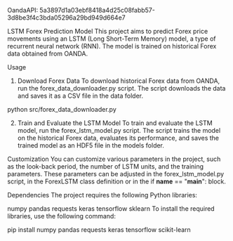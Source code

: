 OandaAPI: 5a3897d1a03ebf8418a4d25c08fabb57-3d8be3f4c3bda05296a29bd949d664e7


LSTM Forex Prediction Model
This project aims to predict Forex price movements using an LSTM (Long Short-Term Memory) model, a type of recurrent neural network (RNN). The model is trained on historical Forex data obtained from OANDA.

Usage
1. Download Forex Data
To download historical Forex data from OANDA, run the forex_data_downloader.py script. The script downloads the data and saves it as a CSV file in the data folder.

python src/forex_data_downloader.py

2. Train and Evaluate the LSTM Model
To train and evaluate the LSTM model, run the forex_lstm_model.py script. The script trains the model on the historical Forex data, evaluates its performance, and saves the trained model as an HDF5 file in the models folder.

Customization
You can customize various parameters in the project, such as the look-back period, the number of LSTM units, and the training parameters. These parameters can be adjusted in the forex_lstm_model.py script, in the ForexLSTM class definition or in the if __name__ == "__main__": block.

Dependencies
The project requires the following Python libraries:

numpy
pandas
requests
keras
tensorflow
sklearn
To install the required libraries, use the following command:

pip install numpy pandas requests keras tensorflow scikit-learn

